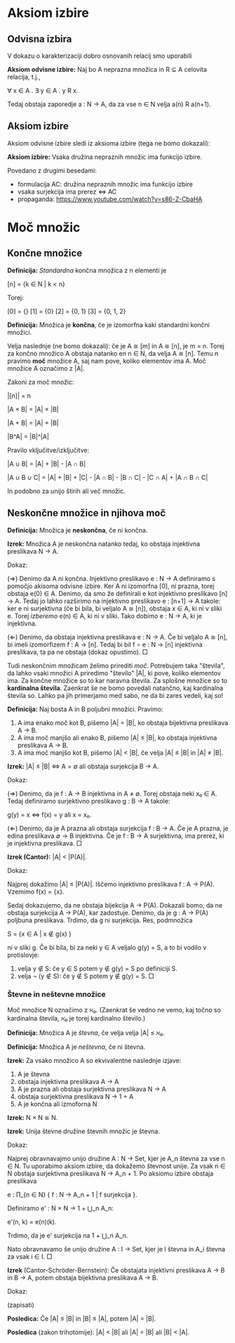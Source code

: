 # Aksiom izbire

## Odvisna izbira

V dokazu o karakterizaciji dobro osnovanih relacij smo uporabili

**Aksiom odvisne izbire:**
Naj bo A neprazna množica in R ⊆ A celovita relacija, t.j.,

  ∀ x ∈ A . ∃ y ∈ A . y R x.

Tedaj obstaja zaporedje a : N → A, da za vse n ∈ N velja a(n) R a(n+1).

## Aksiom izbire

Aksiom odvisne izbire sledi iz aksioma izbire (tega ne bomo dokazali):

**Aksiom izbire:** Vsaka družina nepraznih množic ima funkcijo izbire.

Povedano z drugimi besedami:

* formulacija AC: družina nepraznih množic ima funkcijo izbire
* vsaka surjekcija ima prerez ⇔ AC
* propaganda: https://www.youtube.com/watch?v=s86-Z-CbaHA

# Moč množic

## Končne množice

**Definicija:** *Standardna* končna množica z n elementi je

  [n] = {k ∈ N | k < n}

Torej:

  [0] = {}
  [1] = {0}
  [2] = {0, 1}
  [3] = {0, 1, 2}

**Definicija:** Množica je **končna**, če je izomorfna kaki standardni končni množici.

Velja naslednje (ne bomo dokazali): če je A ≅ [m] in A ≅ [n], je m = n. Torej za končno
množico A obstaja natanko en n ∈ N, da velja A ≅ [n]. Temu n pravimo **moč** množice A,
saj nam pove, koliko elementov ima A. Moč množice A označimo z |A|.

Zakoni za moč množic:

  |[n]| = n

  |A × B| = |A| × |B|

  |A + B| = |A| + |B|

  |B^A| = |B|^|A|

Pravilo vključitve/izključitve:

  |A ∪ B| = |A| + |B| - |A ∩ B|

  |A ∪ B ∪ C| = |A| + |B| + |C| - |A ∩ B| - |B ∩ C| - |C ∩ A| + |A ∩ B ∩ C|

In podobno za unijo štirih ali več množic.

## Neskončne množice in njihova moč

**Definicija:** Množica je **neskončna**, če ni končna.

**Izrek:** Množica A je neskončna natanko tedaj, ko obstaja injektivna preslikava N → A.

Dokaz:

(⇒) Denimo da A ni končna. Injektivno preslikavo e : N → A definiramo s pomočjo akisoma
odvisne izbire. Ker A ni izomorfna [0], ni prazna, torej obstaja e(0) ∈ A. Denimo, da smo
že definirali e kot injektivno preslikavo [n] → A. Tedaj jo lahko razširimo na injektivno
preslikavo e : [n+1] → A takole: ker e ni surjektivna (če bi bila, bi veljalo A ≅ [n]),
obstaja x ∈ A, ki ni v sliki e. Torej *izberemo* e(n) ∈ A, ki ni v sliki. Tako dobimo e :
N → A, ki je injektivna.

(⇐) Denimo, da obstaja injektivna preslikava e : N → A. Če bi veljalo A ≅ [n], bi imeli
izomorfizem f : A → [n]. Tedaj bi bil f ∘ e : N → [n] injektivna preslikava, ta pa ne
obstaja (dokaz opustimo). □

Tudi neskončnim množicam želimo prirediti *moč*. Potrebujem taka "števila", da lahko vsaki
množici A priredimo "število" |A|, ki pove, koliko elementov ima. Za končne množice so to
kar naravna števila. Za splošne množice so to **kardinalna števila**. Zaenkrat še ne bomo
povedali natančno, kaj kardinalna števila so. Lahko pa jih primerjamo med sabo, ne da bi zares vedeli, kaj so!

**Definicija:** Naj bosta A in B poljubni množici. Pravimo:

1. A ima enako moč kot B, pišemo |A| = |B|, ko obstaja bijektivna preslikava A → B.
2. A ima moč manjšo ali enako B, pišemo |A| ≤ |B|, ko obstaja injektivna preslikava A → B.
3. A ima moč manjšo kot B, pišemo |A| < |B|, če velja |A| ≤ |B| in |A| ≠ |B|.

**Izrek:** |A| ≤ |B| ⇔ A = ∅ ali obstaja surjekcija B → A.

Dokaz:

(⇒) Denimo, da je f : A → B injektivna in A ≠ ∅. Torej obstaja neki x₀ ∈ A. Tedaj definiramo 
surjektivno preslikavo g : B → A takole:

  g(y) = x  ⇔  f(x) = y ali x = x₀.

(⇐) Denimo, da je A prazna ali obstaja surjekcija f : B → A. Če je A prazna, je edina
preslikava ∅ → B injektivna. Če je f : B → A surjektivna, ima prerez, ki je injektivna
preslikava. □

**Izrek (Cantor):** |A| < |P(A)|.

Dokaz:

Najprej dokažimo |A| ≤ |P(A)|. Iščemo injektivno preslikava f : A → P(A). Vzemimo f(x) = {x}.

Sedaj dokazujemo, da ne obstaja bijekcija A → P(A). Dokazali bomo, da ne obstaja
surjekcija A → P(A), kar zadostuje. Denimo, da je g : A → P(A) poljbuna preslikava.
Trdimo, da g ni surjekcija. Res, podmnožica

   S = {x ∈ A | x ∉ g(x) }

ni v sliki g. Če bi bila, bi za neki y ∈ A veljalo g(y) = S, a to bi vodilo v protislovje:

1. velja y ∉ S: če y ∈ S potem y ∉ g(y) = S po definiciji S.
2. velja ¬ (y ∉ S): če y ∉ S potem y ∉ g(y) = S. □

### Števne in neštevne množice

Moč množice N označimo z ℵ₀. (Zaenkrat še vedno ne vemo, kaj točno so kardinalna števila,
ℵ₀ je torej kardinalno število.)

**Definicija:** Množica A je *števna*, če velja velja |A| ≤ ℵ₀.

**Definicija:** Množica A je *neštevna*, če ni števna.

**Izrek:** Za vsako množico A so ekvivalentne naslednje izjave:

1. A je števna
2. obstaja injektivna preslikava A → A
3. A je prazna ali obstaja surjektivna preslikava N → A
4. obstaja surjektivna preslikava N → 1 + A
5. A je končna ali izmoforna N

**Izrek:** N × N ≅ N.

**Izrek:** Unija števne družine števnih množic je števna.

Dokaz:

Najprej obravnavajmo unijo družine A : N → Set, kjer je A_n števna za vse n ∈ N.
Tu uporabimo aksiom izbire, da dokažemo števnost unije. Za vsak n ∈ N obstaja
surjektivna preslikava N → A_n + 1. Po aksiomu izbire obstaja preslikava

   e : ∏_{n ∈ N} { f : N → A_n + 1 | f surjekcija }.

Definiramo e' : N × N → 1 + ⋃_n A_n:

   e'(n, k) = e(n)(k).

Trdimo, da je e' surjekcija na 1 + ⋃_n A_n.

Nato obravnavamo še unijo družine A : I → Set, kjer je I števna in A_i števna za vsak i ∈ I.
□

**Izrek** (Cantor-Schröder-Bernstein): Če obstajata injektivni preslikava A → B in B → A,
potem obstaja bijektivna preslikava A → B.

Dokaz:

(zapisati)

**Posledica:** Če |A| ≤ |B| in |B| ≤ |A|, potem |A| = |B|.

**Posledica** (zakon trihotomije): |A| < |B| ali |A| = |B| ali |B| < |A|.

